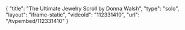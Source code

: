 {
    "title": "The Ultimate Jewelry Scroll by Donna Walsh",
    "type": "solo",
    "layout": "iframe-static",
    "videoId": "112331410",
    "url": "\/tvpembed\/112331410"
}